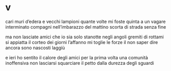# v

cari muri d’edera e vecchi lampioni
quante volte mi foste quinta
a un vagare interminato
compagni nell’imbarazzo del mattino
scorta di strada senza fine

ma non lasciate amici
che io sia solo stanotte
negli angoli gremiti di rottami
si appiatta il corteo dei giorni
l’affanno mi toglie le forze
il non saper dire
ancora
sono nascosti
laggiù

e ieri ho sentito il calore degli amici
per la prima volta una comunità
inoffensiva
non lasciarsi squarciare il petto
dalla durezza degli sguardi
